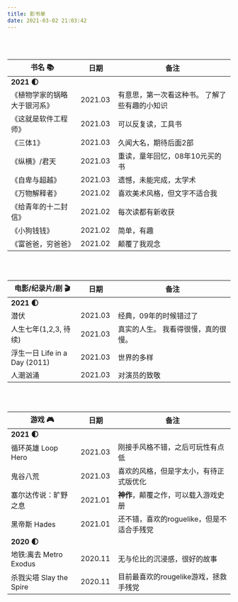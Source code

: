 ```yaml
---
title: 影书单
date: 2021-03-02 21:03:42
---
```


<style>
    table th:first-of-type {
        width: 30%;
    }
    table th:nth-of-type(2) {
        width: 10%;
    }
    table th:nth-of-type(3) {
        width: 50%;
    }
</style>


<br>
<br>


| 书名 📚                       | 日期    | 备注                           |
| ---------------------------- | ------- | ------------------------------ |
| **2021 🌓**                   |         |                                |
| 《植物学家的锅略大于银河系》 | 2021.03 | 有意思，第一次看这种书。 了解了些有趣的小知识        |
| 《这就是软件工程师》         | 2021.03 | 可以反复读，工具书             |
| 《三体1》                    | 2021.03 | 久闻大名，期待后面2部          |
| 《纵横》/君天                | 2021.03 | 重读，童年回忆，08年10元买的书 |
| 《自卑与超越》               | 2021.03 | 遗憾，未能完成，太学术         |
| 《万物解释者》               | 2021.02 | 喜欢美术风格，但文字不适合我   |
| 《给青年的十二封信》         | 2021.02 | 每次读都有新收获               |
| 《小狗钱钱》                 | 2021.02 | 简单，有趣                     |
| 《富爸爸，穷爸爸》           | 2021.02 | 颠覆了我观念                   |


<br>
<br>

| 电影/纪录片/剧 🎬              | 日期    | 备注                                |
| ----------------------------- | ------- | ----------------------------------- |
| **2021 🌓**                    |         |
| 潜伏                          | 2021.03 | 经典，09年的时候错过了              |
| 人生七年(1,2,3, 待续)         | 2021.03 | 真实的人生。 我看得很慢，真的很慢。 |
| 浮生一日 Life in a Day (2011) | 2021.03 | 世界的多样                          |
| 人潮汹涌                      | 2021.03 | 对演员的致敬                        |


<br>
<br>

| 游戏 🎮                  | 日期    | 备注                                      |
| ----------------------- | ------- | ----------------------------------------- |
| **2021 🌓**              |         |                                           |
| 循环英雄 Loop Hero      | 2021.03 | 刚接手风格不错，之后可玩性有点低          |
| 鬼谷八荒                | 2021.03 | 喜欢的风格，但是字太小，有待正式版优化    |
| 塞尔达传说：旷野之息    | 2021.01 | **神作**，颠覆之作，可以载入游戏史册      |
| 黑帝斯 Hades            | 2021.01 | 还不错，喜欢的roguelike，但是不适合手残党 |
| **2020 🌓**              |         |                                           |
| 地铁:离去 Metro Exodus  | 2020.11 | 无与伦比的沉浸感，很好的故事              |
| 杀戮尖塔 Slay the Spire | 2020.11 | 目前最喜欢的rougelike游戏，拯救手残党     |



